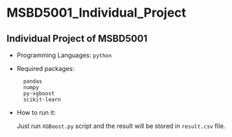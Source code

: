 # MSBD5001_Individual_Project
Individual Project of MSBD5001
---
- Programming Languages: `python`

- Required packages:

        pandas
        numpy
        py-xgboost
        scikit-learn

- How to run it:

    Just run `XGBoost.py` script and the result will be stored in `result.csv` file.        

